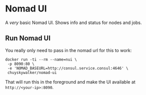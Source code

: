 # Nomad UI

A _very_ basic Nomad UI. Shows info and status for nodes and jobs.

## Run Nomad UI

You really only need to pass in the nomad url for this to work:

```
docker run -ti --rm --name=nui \
 -p 8090:80 \
 -e 'NOMAD_BASEURL=http://consul.service.consul:4646' \
 chuyskywalker/nomad-ui
```

That will run this in the foreground and make the UI available at `http://<your-ip>:8090`.
